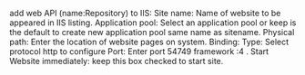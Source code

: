 
 add web API (name:Repository) to IIS:
 Site name: Name of website to be appeared in IIS listing.
 Application pool: Select an application pool or keep is the default to create new application pool same name as sitename.
 Physical path: Enter the location of website pages on system.
 Binding:
 Type: Select protocol http to configure
 Port: Enter port 54749  framework :4 .
 Start Website immediately: keep this box checked to start site.

